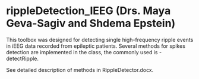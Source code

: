 # rippleDetection_IEEG  (Drs. Maya Geva-Sagiv and Shdema Epstein) 

This toolbox was designed for detecting single high-frequency ripple events in iEEG data recorded from epileptic patients. 
Several methods for spikes detection are implemented in the class, the commonly used is - detectRipple. 

See detailed description of methods in RippleDetector.docx.
